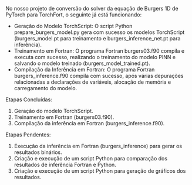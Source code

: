 No nosso projeto de conversão do solver da equação de Burgers 1D de PyTorch para TorchFort, o seguinte já está funcionando:

* Geração do Modelo TorchScript: O script Python prepare_burgers_model.py gera com sucesso os modelos TorchScript (burgers_model.pt para treinamento e burgers_inference_net.pt para inferência).
* Treinamento em Fortran: O programa Fortran burgers03.f90 compila e executa com sucesso, realizando o treinamento do modelo PINN e salvando o modelo treinado (burgers_model_trained.pt).
* Compilação da Inferência em Fortran: O programa Fortran burgers_inference.f90 compila com sucesso, após várias depurações relacionadas a declarações de variáveis, alocação de memória e carregamento do modelo.

Etapas Concluídas:

1. Geração do modelo TorchScript.
2. Treinamento em Fortran (burgers03.f90).
3. Compilação da inferência em Fortran (burgers_inference.f90).

Etapas Pendentes:

1. Execução da inferência em Fortran (burgers_inference) para gerar os resultados binários.
2. Criação e execução de um script Python para comparação dos resultados de inferência Fortran e Python.
3. Criação e execução de um script Python para geração de gráficos dos resultados.
